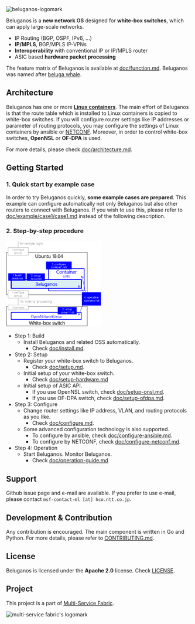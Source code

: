 <img src="doc/img/brand-logo-h.png" width="420px" alt="beluganos-logomark">

Beluganos is a **new network OS** designed for **white-box switches**, which can apply large-scale networks.

- IP Routing (BGP, OSPF, IPv6, ...)
- **IP/MPLS**, BGP/MPLS IP-VPNs
- **Interoperability** with conventional IP or IP/MPLS router
- ASIC based **hardware packet processing**

The feature matrix of Beluganos is available at [doc/function.md](doc/function.md). Beluganos was named after [beluga whale](https://en.wikipedia.org/wiki/Beluga_whale).

## Architecture
Beluganos has one or more **[Linux containers](https://linuxcontainers.org/)**. The main effort of Beluganos is that the route table which is installed to Linux containers is copied to white-box switches. If you will configure router settings like IP addresses or parameter of routing protocols, you may configure the settings of Linux containers by ansible or [NETCONF](https://github.com/beluganos/netconf/). Moreover, in order to control white-box switches, **OpenNSL** or **OF-DPA** is used.

For more details, please check [doc/architecture.md](doc/architecture.md).

## Getting Started

### 1. Quick start by example case
In order to try Beluganos quickly, **some example cases are prepared**. This example can configure automatically not only Beluganos but also other routers to connect with Beluganos. If you wish to use this, please refer to [doc/example/case1/case1.md](doc/example/case1/case1.md) instead of the following description.

### 2. Step-by-step procedure

<img src="doc/img/environments.png" width="260px" alt="beluganos-logomark">

- Step 1: Build
	- Install Beluganos and related OSS automatically.
		- Check [doc/install.md](doc/install.md).
- Step 2: Setup
	- Register your white-box switch to Beluganos.
		- Check [doc/setup.md](doc/setup.md).
 	- Initial setup of your white-box switch.
	 	- Check [doc/setup-hardware.md](doc/setup-hardware.md)
	- Initial setup of ASIC API.
		- If you use OpenNSL switch, check [doc/setup-onsl.md](doc/setup-onsl.md).
	 	- If you use OF-DPA switch, check [doc/setup-ofdpa.md](doc/setup-ofdpa.md).
- Step 3: Configure
	- Change router settings like IP address, VLAN, and routing protocols as you like.
		- Check [doc/configure.md](doc/configure.md).
   - Some advanced configuration technology is also supported.
		- To configure by ansible, check [doc/configure-ansible.md](doc/configure-ansible.md).
		- To configure by NETCONF, check [doc/configure-netconf.md](doc/configure-netconf.md).
- Step 4: Operation
	- Start Beluganos. Monitor Beluganos.
		- Check [doc/operation-guide.md](doc/operation-guide.md)

## Support
Github issue page and e-mail are available. If you prefer to use e-mail, please contact `msf-contact-ml [at] hco.ntt.co.jp`.

## Development & Contribution
Any contribution is encouraged. The main component is written in Go and Python. For more details, please refer to [CONTRIBUTING.md](CONTRIBUTING.md).

## License
Beluganos is licensed under the **Apache 2.0** license. Check [LICENSE](LICENSE).

## Project
This project is a part of [Multi-Service Fabric](https://github.com/multi-service-fabric/msf).

<img src="doc/img/multi-service-fabric.png" width="180px" alt="multi-service fabric's logomark">